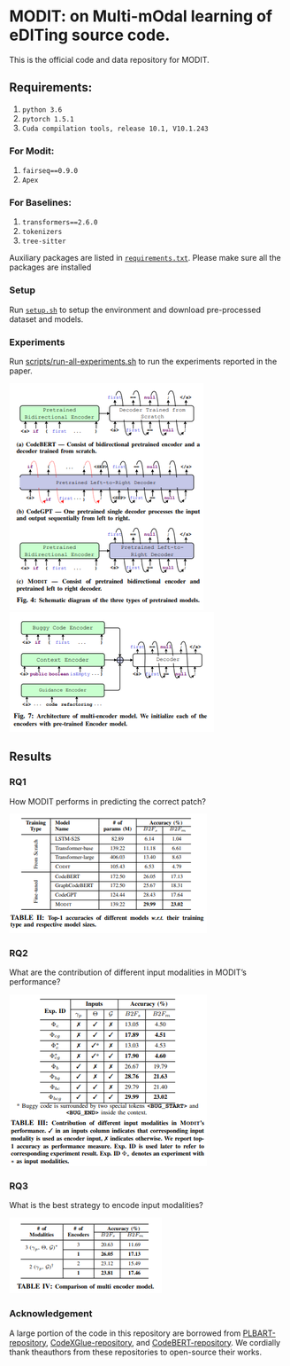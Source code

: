 # MODIT: on Multi-mOdal learning of eDITing source code.

This is the official code and data repository for MODIT. 

## Requirements:

1. `python 3.6`
2. `pytorch 1.5.1`
3. `Cuda compilation tools, release 10.1, V10.1.243`

### For Modit:
1. `fairseq==0.9.0`
2. `Apex`

### For Baselines:
1. `transformers==2.6.0`
2. `tokenizers`
3. `tree-sitter`

Auxiliary packages are listed in [`requirements.txt`](requirements.txt). Please make sure all the packages are installed 


### Setup
Run [`setup.sh`](setup.sh) to setup the environment and download pre-processed dataset and models. 

### Experiments

Run [scripts/run-all-experiments.sh](scripts/run-all-experiments.sh) to run the experiments reported in the paper. 

![Different architectures](images/multi-model.png)
![multi-encoder](images/multi-encoder.png)

## Results

### RQ1
How MODIT performs in predicting the correct patch?

![rq1 result](./images/rq1.png)

### RQ2

What  are  the  contribution  of  different  input  modalities in  MODIT’s  performance?

![rq2 result](images/rq2.png)

### RQ3 

What is the best strategy to encode input modalities?

![rq3 result](images/rq3.png)

### Acknowledgement
A large portion of the code in this repository are borrowed from [PLBART-repository](https://github.com/wasiahmad/PLBART/), [CodeXGlue-repository](https://github.com/microsoft/CodeXGLUE), and [CodeBERT-repository](https://github.com/microsoft/CodeBERT/). We cordially thank theauthors from these repositories to open-source their works. 


